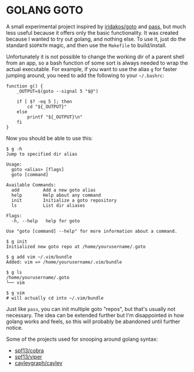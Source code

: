 # GOLANG GOTO

A small experimental project inspired by [iridakos/goto](https://github.com/iridakos/goto/)
and [pass](https://www.passwordstore.org/), but much less useful because it offers
only the basic functionality.  It was created because I wanted to try out golang,
and nothing else. To use it, just do the standard `$GOPATH` magic, and then use
the `Makefile` to build/install.

Unfortunately it is not possible to change the working dir of a
parent shell from an app, so a bash function of some sort is always needed
to wrap the actual executable. For example, if you want to use the alias `g`
for faster jumping around, you need to add the following to your `~/.bashrc`:

```
function g() {
    _OUTPUT=$(goto --signal 5 "$@")

    if [ $? -eq 5 ]; then
        cd "${_OUTPUT}"
    else
        printf "${_OUTPUT}\n"
    fi
}
```

Now you should be able to use this:

```
$ g -h
Jump to specified dir alias

Usage:
  goto <alias> [flags]
  goto [command]

Available Commands:
  add         Add a new goto alias
  help        Help about any command
  init        Initialize a goto repository
  ls          List dir aliases

Flags:
  -h, --help   help for goto

Use "goto [command] --help" for more information about a command.

$ g init
Initialized new goto repo at /home/yourusername/.goto

$ g add vim ~/.vim/bundle
Added: vim => /home/yourusername/.vim/bundle

$ g ls
/home/yourusername/.goto
└── vim

$ g vim
# will actually cd into ~/.vim/bundle
```

Just like `pass`, you can init multiple goto "repos",
but that's usually not necessary. The idea can be extended further but I'm
disappointed in how golang works and feels, so this will probably be abandoned
until further notice.

Some of the projects used for snooping around golang syntax:

* [spf13/cobra](https://github.com/spf13/cobra)
* [spf13/viper](https://github.com/spf13/viper)
* [cayleygraph/cayley](https://github.com/cayleygraph/cayley)
